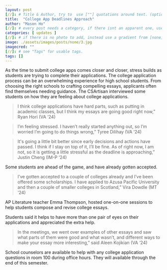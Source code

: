 ```yaml
---
layout: post
[//]: # Title & Author, try to  use [""] quotations around text. (optional, just formality).
title:  "College App Deadlines Approach"
author: "Mason Ho"
[//]: # every post needs a category, if there isnt an apparent one, use [misc].
categories: [ updates ]
[//]: # if there is no photo to add, instead use a gradient from [none] folder by picking a number from 1-10. (all gradients are .jpg)
image: ./assets/images/posts/none/3.jpg
imagecred: ""
[//]: # see "Tags" for usable tags.
tags: []
---
```

As the time to submit college apps comes closer and closer, stress builds as students are trying to complete their applications. The college application process can be an overwhelming experience for high school students. From choosing the right schools to crafting compelling essays, applicants often find themselves needing guidance. The CSArtisan interviewed some students on how they are feeling about college applications.

> I think college applications have hard parts, such as putting in academic classes, but I think my essays are going good right now,” Ryan Hori (VA ‘24)

> I’m feeling stressed. I haven’t really started anything out, so I’m worried I’m going to do things wrong,” Tyree Dilihay (VA ‘24)

> It's going a little bit better since early decisions and actions have passed. I think if I stay on top of it, I’ll be fine. As of right now, I am not, so it is getting a little stressful as the deadline is approaching,” Justin Cheng (IM-P ‘24)

Some students are ahead of the game, and have already gotten accepted.

> I’ve gotten accepted to a couple of colleges already and I’ve been offered some scholarships. I have applied to Azusa Pacific University and then a couple of smaller colleges in Scotland,” Vira Dowdle (MT ‘24)

AP Literature teacher  Emma Thompson,  hosted one-on-one sessions to help students compose and revise college essays.

Students said it helps to have more than one pair of eyes on their applications and appreciated the extra help.  

> In the meetings, we went over examples of other essays and saw what parts of them were good and what wasn’t, and different ways to make your essay more interesting,” said Aleen Kojikian (VA ‘24)

School counselors are available to help with any college application questions in room 100 during office hours. They will available through the end of this semester.   